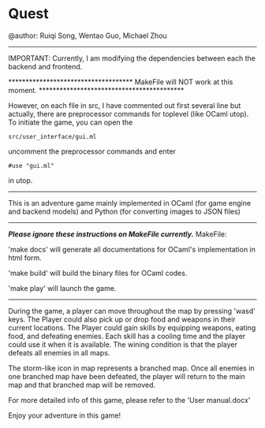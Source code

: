 # Quest
@author: Ruiqi Song, Wentao Guo, Michael Zhou

************************************************************************************************************************
IMPORTANT:
Currently, I am modifying the dependencies between each the backend and frontend.

************************************   MakeFile will NOT work at this moment. ******************************************

However, on each file in src, I have commented out first several line but actually,
there are preprocessor commands for toplevel (like OCaml utop). 
To initiate the game, you can open the 
```
src/user_interface/gui.ml
```
uncomment the preprocessor commands and enter 
```
#use "gui.ml"
``` 
in utop.

************************************************************************************************************************






This is an adventure game mainly implemented in OCaml (for game engine and backend models) and Python (for converting images to JSON files)

************************************************************************************************************************
***Please ignore these instructions on MakeFile currently.***
MakeFile:

'make docs' will generate all documentations for OCaml's implementation in html form.

'make build' will build the binary files for OCaml codes.

'make play' will launch the game.

************************************************************************************************************************



During the game, a player can move throughout the map by pressing 'wasd' keys. The Player could also pick up or drop food and weapons in their current locations. The Player could gain skills by equipping weapons, eating food, and defeating enemies. Each skill has a cooling time and the player could use it when it is available. The wining condition is that the player defeats all enemies in all maps. 

The storm-like icon in map represents a branched map. Once all enemies in one branched map have been defeated, the player will return to the main map and that branched map will be removed.

For more detailed info of this game, please refer to the 'User manual.docx'

Enjoy your adventure in this game!
